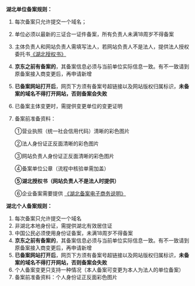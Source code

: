 **湖北单位备案规则：**

1. 每次备案只允许提交一个域名；  

2. 单位必须以最新的三证合一证件备案，所有负责人未满18周岁不得备案

3. 主体负责人和网站负责人需填写法人，若网站负责人不是法人，提供法人授权委托书[《湖北授权书》](https://img1.jcloudcs.com/cms/f2e80f40-5e25-4b34-b900-f84f3ad4f2e020180503113810.doc)

4. **京东之前有备案的**，其备案信息必须与当前单位实际信息一致。有不一致请到原备案接入商变更后，再申请新增

5. **已备案网站打开后**，网页下方须有备案号超链接以及网站版权归属标识，**未备案的域名不得打开网站，否则备案会失败**

6. 已备案主体变更时，需提供变更单位的变更证明

7. 备案前准备资料：

   ①营业执照（统一社会信用代码）清晰的彩色图片

   ②法人身份证正反面清晰的彩色图片

   ③网站负责人身份证正反面清晰的彩色图片

   ④备案单位公章（流程中核验单需加盖）

   **⑤湖北授权书（网站负责人不是法人时提供）**

   ⑥企业备案需要提供 [《湖北备案电子商务说明》](https://beianwendang.s3.cn-north-1.jdcloud-oss.com/beianrumen/guanjuguize/hubei/hbdssm.docx)

**湖北个人备案规则：**

1. 每次备案只允许提交一个域名
2. 非湖北本地身份证，需提供湖北有效居住证
3. 中国公民必须使用身份证备案，未满18周岁不得备案
4. **京东之前有备案的**，其备案信息必须与当前单位实际信息一致。有不一致请到原备案接入商变更后，再申请新增
5. **已备案网站打开后**，网页下方须有备案号超链接以及网站版权归属标识，**未备案的域名不得打开网站，否则备案会失败**
6. 个人备案变更只支持一种情况（本人备案可变更为本人为法人的单位备案）
7. 备案前准备资料：个人身份证正反面彩色图片